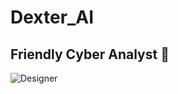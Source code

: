 # Dexter_AI

## Friendly Cyber Analyst 🤖

![Designer](https://github.com/Y-YHat/dexter_ai/assets/24475380/de17d053-e179-4494-aaea-d5e9544ad11e)

